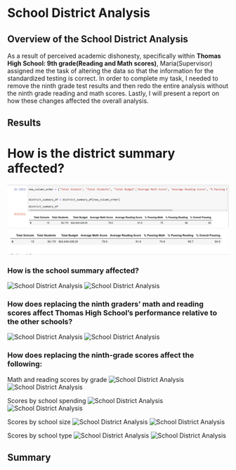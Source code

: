 # School District Analysis

 ## Overview of the School District Analysis
As a result of perceived academic dishonesty, specifically within **Thomas High School: 9th grade(Reading and Math scores)**, Maria(Supervisor) assigned me the task of altering the data so that the information for the standardized testing is correct. In order to complete my task, I needed to remove the ninth grade test results and then redo the entire analysis without the ninth grade reading and math scores. Lastly, I will present a report on how these changes affected the overall analysis.

##  Results
# How is the district summary affected?
![School District Analysis](https://github.com/Aszeal/School_District_Analysis/blob/main/Resources/District%20Analysis-Orginal.png)
![School District Analysis](https://github.com/Aszeal/School_District_Analysis/blob/main/Resources/District%20Analysis-Redo.png)

### How is the school summary affected?
![School District Analysis]()
![School District Analysis]()

### How does replacing the ninth graders’ math and reading scores affect Thomas High School’s performance relative to the other schools?
![School District Analysis]()
![School District Analysis]()

### How does replacing the ninth-grade scores affect the following:
Math and reading scores by grade
![School District Analysis]()
![School District Analysis]()

Scores by school spending
![School District Analysis]()
![School District Analysis]()

Scores by school size
![School District Analysis]()
![School District Analysis]()

Scores by school type
![School District Analysis]()
![School District Analysis]()

## Summary 
